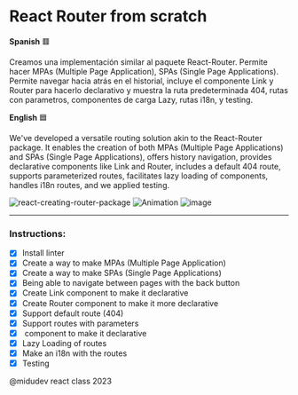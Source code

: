 # React Router from scratch

**Spanish** 🟥

Creamos una implementación similar al paquete React-Router. Permite hacer MPAs (Multiple Page Application), SPAs (Single Page Applications). Permite navegar hacia atrás en el historial, incluye el componente Link y Router para hacerlo declarativo y muestra la ruta predeterminada 404, rutas con parametros, componentes de carga Lazy, rutas i18n, y testing.

**English** 🟦 

We've developed a versatile routing solution akin to the React-Router package. It enables the creation of both MPAs (Multiple Page Applications) and SPAs (Single Page Applications), offers history navigation, provides declarative components like Link and Router, includes a default 404 route, supports parameterized routes, facilitates lazy loading of components, handles i18n routes, and we applied testing.

![react-creating-router-package](https://github.com/amaimus/react-creating-router-package/assets/35699916/076f37ec-79f6-46f8-bd8a-da70329473e4)
![Animation](https://github.com/amaimus/react-creating-router-package/assets/35699916/31a0dcfa-5631-4d24-a0ce-3c5db7b927f4)
![image](https://github.com/amaimus/react-creating-router-package/assets/35699916/26fcd9db-91f6-41e0-b6c1-14ed2fae1636)

--- 

### Instructions:

- [x] Install linter
- [x] Create a way to make MPAs (Multiple Page Application)
- [x] Create a way to make SPAs (Single Page Applications)
- [x] Being able to navigate between pages with the back button
- [x] Create Link component to make it declarative
- [x] Create Router component to make it more declarative
- [x] Support default route (404)
- [x] Support routes with parameters
- [x] <Route /> component to make it declarative
- [x] Lazy Loading of routes
- [x] Make an i18n with the routes
- [x] Testing

@midudev react class 2023
